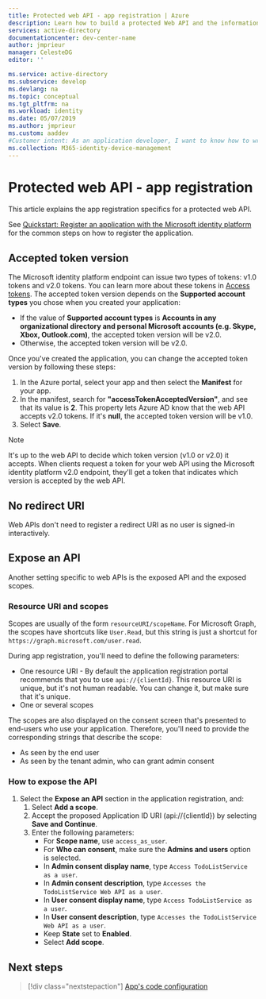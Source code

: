 ```yaml
---
title: Protected web API - app registration | Azure
description: Learn how to build a protected Web API and the information you need to register the app.
services: active-directory
documentationcenter: dev-center-name
author: jmprieur
manager: CelesteDG
editor: ''

ms.service: active-directory
ms.subservice: develop
ms.devlang: na
ms.topic: conceptual
ms.tgt_pltfrm: na
ms.workload: identity
ms.date: 05/07/2019
ms.author: jmprieur
ms.custom: aaddev 
#Customer intent: As an application developer, I want to know how to write a protected Web API using the Microsoft identity platform for developers.
ms.collection: M365-identity-device-management
---
```


# Protected web API - app registration

This article explains the app registration specifics for a protected web API.

See [Quickstart: Register an application with the Microsoft identity platform](quickstart-register-app.md) for the common steps on how to register the application.

## Accepted token version

The Microsoft identity platform endpoint can issue two types of tokens: v1.0 tokens and v2.0 tokens. You can learn more about these tokens in [Access tokens](access-tokens.md). The accepted token version depends on the **Supported account types** you chose when you created your application:

- If the value of **Supported account types** is **Accounts in any organizational directory and personal Microsoft accounts (e.g. Skype, Xbox, Outlook.com)**, the accepted token version will be v2.0.
- Otherwise, the accepted token version will be v2.0.

Once you've created the application, you can change the accepted token version by following these steps:

1. In the Azure portal, select your app and then select the **Manifest** for your app.
2. In the manifest, search for **"accessTokenAcceptedVersion"**, and see that its value is **2**. This property lets Azure AD know that the web API accepts v2.0 tokens. If it's **null**, the accepted token version will be v1.0.
3. Select **Save**.

> [!NOTE]
> It's up to the web API to decide which token version (v1.0 or v2.0) it accepts. When clients request a token for your web API using the Microsoft identity platform v2.0 endpoint, they'll get a token that indicates which version is accepted by the web API.

## No redirect URI

Web APIs don't need to register a redirect URI as no user is signed-in interactively.

## Expose an API

Another setting specific to web APIs is the exposed API and the exposed scopes.

### Resource URI and scopes

Scopes are usually of the form `resourceURI/scopeName`. For Microsoft Graph, the scopes have shortcuts like `User.Read`, but this string is just a shortcut for `https://graph.microsoft.com/user.read`.

During app registration, you'll need to define the following parameters:

- One resource URI - By default the application registration portal recommends that you to use `api://{clientId}`. This resource URI is unique, but it's not human readable. You can change it, but make sure that it's unique.
- One or several scopes

The scopes are also displayed on the consent screen that's presented to end-users who use your application. Therefore, you'll need to provide the corresponding strings that describe the scope:

- As seen by the end user
- As seen by the tenant admin, who can grant admin consent

### How to expose the API

1. Select the **Expose an API** section in the application registration, and:
   1. Select **Add a scope**.
   1. Accept the proposed Application ID URI (api://{clientId}) by selecting **Save and Continue**.
   1. Enter the following parameters:
      - For **Scope name**, use `access_as_user`.
      - For **Who can consent**, make sure the **Admins and users** option is selected.
      - In **Admin consent display name**, type `Access TodoListService as a user`.
      - In **Admin consent description**, type `Accesses the TodoListService Web API as a user`.
      - In **User consent display name**, type `Access TodoListService as a user`.
      - In **User consent description**, type `Accesses the TodoListService Web API as a user`.
      - Keep **State** set to **Enabled**.
      - Select **Add scope**.

## Next steps

> [!div class="nextstepaction"]
> [App's code configuration](scenario-protected-web-api-app-configuration.md)

